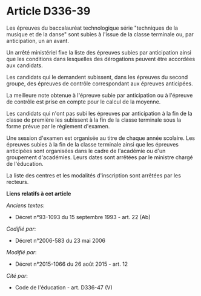 # Article D336-39

Les épreuves du baccalauréat technologique série "techniques de la musique et de la danse" sont subies à l'issue de la classe
terminale ou, par anticipation, un an avant.

Un arrêté ministériel fixe la liste des épreuves subies par anticipation ainsi que les conditions dans lesquelles des
dérogations peuvent être accordées aux candidats. 

Les candidats qui le demandent subissent, dans les épreuves du second groupe, des épreuves de contrôle correspondant aux
épreuves anticipées. 

La meilleure note obtenue à l'épreuve subie par anticipation ou à l'épreuve de contrôle est prise en compte pour le calcul de
la moyenne. 

Les candidats qui n'ont pas subi les épreuves par anticipation à la fin de la classe de première les subissent à la fin de la
classe terminale sous la forme prévue par le règlement d'examen. 

Une session d'examen est organisée au titre de chaque année scolaire. Les épreuves subies à la fin de la classe terminale
ainsi que les épreuves anticipées sont organisées dans le cadre de l'académie ou d'un groupement d'académies. Leurs dates
sont arrêtées par le ministre chargé de l'éducation.

La liste des centres et les modalités d'inscription sont arrêtées par les recteurs.

**Liens relatifs à cet article**

_Anciens textes_:

  - Décret n°93-1093 du 15 septembre 1993 - art. 22 (Ab)

_Codifié par_:

  - Décret n°2006-583 du 23 mai 2006

_Modifié par_:

  - Décret n°2015-1066 du 26 août 2015 - art. 12

_Cité par_:

  - Code de l'éducation - art. D336-47 (V)
